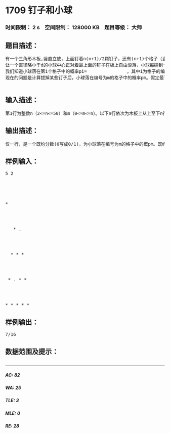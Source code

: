# 1709 钉子和小球   
### 时间限制： 2 s&nbsp;&nbsp;&nbsp;&nbsp;空间限制： 128000 KB&nbsp;&nbsp;&nbsp;&nbsp;题目等级： 大师  
## 题目描述：  

<pre>
有一个三角形木板,竖直立放，上面钉着n(n+1)/2颗钉子，还有(n+1)个格子（当n=5时如图1）。每颗钉子和周围的钉子的距离都等于d，每个格子的宽度也都等于d，且除了最左端和最右端的格子外每个格子都正对着最下面一排钉子的间隙。
让一个直径略小于d的小球中心正对着最上面的钉子在板上自由滚落，小球每碰到一个钉子都可能落向左边或右边（概率各1/2），且球的中心还会正对着下一颗将要碰上的钉子。例如图2就是小球一条可能的路径。
我们知道小球落在第i个格子中的概率pi=               ，其中i为格子的编号，从左至右依次为0,1,...,n。
现在的问题是计算拔掉某些钉子后，小球落在编号为m的格子中的概率pm。假定最下面一排钉子不会被拔掉。例如图3是某些钉子被拔掉后小球一条可能的路径。

</pre>
  
  
## 输入描述：  

<pre>
第1行为整数n（2<=n<=50）和m（0<=m<=n）。以下n行依次为木板上从上至下n行钉子的信息，每行中‘*’表示钉子还在，‘.’表示钉子被拔去，注意在这n行中空格符可能出现在任何位置。
</pre>
  
  
## 输出描述：  

<pre>
仅一行，是一个既约分数(0写成0/1)，为小球落在编号为m的格子中的概pm。既约分数的定义：A/B是既约分数，当且仅当A、B为正整数且A和B没有大于1的公因子。
</pre>
  
  
## 样例输入：  

<pre>
5 2  

  


 
*  

  


   * .  

  


  * * *  

  


 * . * *  

  


* * * * *
</pre>
  
  
## 样例输出：  

<pre>
7/16
</pre>
  
  
## 数据范围及提示：  

<pre>
</pre>
  
  
***  

##### AC: 82  
##### WA: 25  
##### TLE: 3  
##### MLE: 0  
##### RE: 28  
